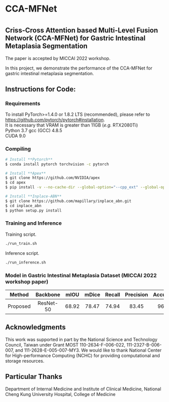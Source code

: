 
# CCA-MFNet

# 
## Criss-Cross Attention based Multi-Level Fusion Network (CCA-MFNet) for Gastric Intestinal Metaplasia Segmentation 

The paper is accepted by MICCAI 2022 workshop. 

In this project, we demonstrate the performance of the CCA-MFNet for gastric intestinal metaplasia segmentation.

  

## Instructions for Code:
### Requirements

To install PyTorch>=1.4.0 or 1.8.2 LTS (recommended), please refer to https://github.com/pytorch/pytorch#installation.   
It is necessary that VRAM is greater than 11GB (_e.g._ RTX2080Ti)  
Python 3.7 
gcc (GCC) 4.8.5  
CUDA 9.0  

### Compiling

```bash
# Install **Pytorch**
$ conda install pytorch torchvision -c pytorch

# Install **Apex**
$ git clone https://github.com/NVIDIA/apex
$ cd apex
$ pip install -v --no-cache-dir --global-option="--cpp_ext" --global-option="--cuda_ext" ./

# Install **Inplace-ABN**
$ git clone https://github.com/mapillary/inplace_abn.git
$ cd inplace_abn
$ python setup.py install
```

### Training and Inference
Training script.
```bash
./run_train.sh
``` 

Inference script.
```bash
./run_inference.sh
``` 

### Model in Gastric Intestinal Metaplasia Dataset (MICCAI 2022 workshop paper)

| **Method** | **Backbone** | **mIOU** | **mDice** | **Recall** | **Precision** | **Accuracy** | **Link** |
|:-------:|:---------:|:---------:|:---------:|:---------:|:---------:|:---------:|:---------:|
|Proposed| ResNet-50 | 68.92 | 78.47 | 74.94 | 83.45 | 96.13 | [Google Drive](https://drive.google.com/file/d/1PTkBTD-kttEK7HRqbeHHYjV7FZGp7rmb/view?usp=sharing) |


## Acknowledgments 
This work was supported in part by the National Science and Technology Council, Taiwan under Grant MOST 110-2634-F-006-022, 111-2327-B-006-007, and 111-2628-E-005-007-MY3. We would like to thank National Center for High-performance Computing (NCHC) for providing computational and storage resources.

## Particular Thanks
Department of Internal Medicine and Institute of Clinical Medicine, National Cheng Kung University Hospital, College of Medicine
